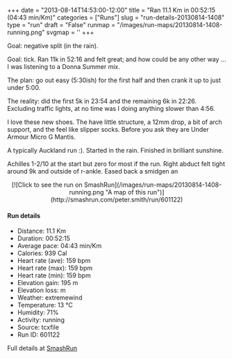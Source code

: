 +++
date = "2013-08-14T14:53:00-12:00"
title = "Ran 11.1 Km in 00:52:15 (04:43 min/Km)"
categories = ["Runs"]
slug = "run-details-20130814-1408"
type = "run"
draft = "False"
runmap = "/images/run-maps/20130814-1408-running.png"
svgmap = '<polyline points="0 56, 1 60, 2 60, 12 51, 19 48, 24 50, 28 45, 40 45, 43 46, 47 48, 55 54, 61 56, 67 56, 76 54, 79 54, 82 52, 89 52, 92 54, 95 53, 97 52, 100 49, 97 44, 97 40, 97 40, 98 44, 100 47, 100 48, 97 52, 92 54, 90 53, 88 52, 83 51, 79 54, 71 56, 69 56, 62 57, 57 56, 55 54, 45 46, 41 46, 32 45, 28 45, 27 47, 24 50, 19 48, 15 49, 7 56">'
+++

Goal: negative split (in the rain). 

Goal: tick. Ran 11k in 52:16 and felt great; and how could be any other way ... I was listening to a Donna Summer mix. 

The plan: go out easy (5:30ish) for the first half and then crank it up to just under 5:00. 

The reality: did the first 5k in 23:54 and the remaining 6k in 22:26. Excluding traffic lights, at no time was I doing anything slower than 4:56. 

I love these new shoes. The have little structure, a 12mm drop, a bit of arch support, and the feel like slipper socks. Before you ask they are Under Armour Micro G Mantis. 

A typically Auckland run :). Started in the rain. Finished in brilliant sunshine. 

Achilles 1-2/10 at the start but zero for most if the run. Right abduct felt tight around 9k and outside of r-ankle. Eased back a smidgen an

<!--more-->

<center>
[![Click to see the run on SmashRun](/images/run-maps/20130814-1408-running.png "A map of this run")](http://smashrun.com/peter.smith/run/601122)
</center>

#### Run details

* Distance: 11.1 Km
* Duration: 00:52:15
* Average pace: 04:43 min/Km
* Calories: 939 Cal
* Heart rate (ave): 159 bpm
* Heart rate (max): 159 bpm
* Heart rate (min): 159 bpm
* Elevation gain: 195 m
* Elevation loss:  m
* Weather: extremewind
* Temperature: 13 &deg;C
* Humidity: 71%
* Activity: running
* Source: tcxfile
* Run ID: 601122

Full details at [SmashRun](http://smashrun.com/peter.smith/run/601122)